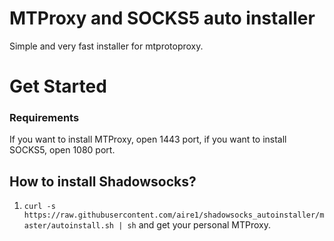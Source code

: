 # MTProxy and SOCKS5 auto installer

Simple and very fast installer for mtprotoproxy.

# Get Started

### Requirements

If you want to install MTProxy, open 1443 port, if you want to install SOCKS5, open 1080 port.

## How to install Shadowsocks?

1. `curl -s https://raw.githubusercontent.com/aire1/shadowsocks_autoinstaller/master/autoinstall.sh | sh` and get your personal MTProxy.       
